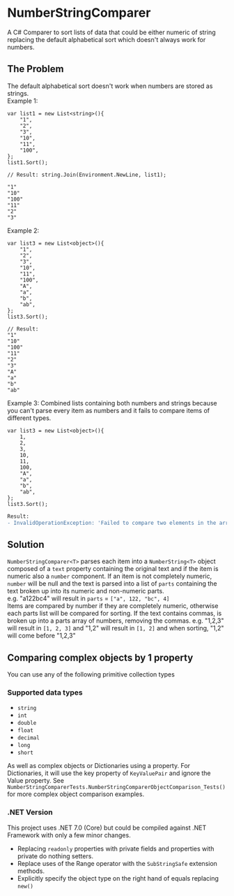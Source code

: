 # NumberStringComparer
A C# Comparer to sort lists of data that could be either numeric of string replacing the default alphabetical sort which doesn't always work for numbers.

## The Problem
The default alphabetical sort doesn't work when numbers are stored as strings.  
Example 1:
```
var list1 = new List<string>(){
    "1",
    "2",
    "3",
    "10",
    "11",
    "100",
};
list1.Sort();

// Result: string.Join(Environment.NewLine, list1);

"1"
"10"
"100"
"11"
"2"
"3"
```
Example 2: 
```
var list3 = new List<object>(){
    "1",
    "2",
    "3",
    "10",
    "11",
    "100",
    "A",
    "a",
    "b",
    "ab",
};
list3.Sort();

// Result: 
"1"
"10"
"100"
"11"
"2"
"3"
"A"
"a"
"b"
"ab"
```

Example 3: Combined lists containing both numbers and strings because you can't parse every item as numbers and it fails to compare items of different types.
```
var list3 = new List<object>(){
    1,
    2,
    3,
    10,
    11,
    100,
    "A",
    "a",
    "b",
    "ab",
};
list3.Sort();
```
```diff
Result:
- InvalidOperationException: 'Failed to compare two elements in the array.'
```

## Solution
`NumberStringComparer<T>` parses each item into a `NumberString<T>` object composed of a `text` property containing the original text and if the item is numeric also a `number` component. If an item is not completely numeric, `number` will be null and the text is parsed into a list of `parts` containing the text broken up into its numeric and non-numeric parts.  
e.g. "a122bc4" will result in `parts` = `["a", 122, "bc", 4]`  
Items are compared by number if they are completely numeric, otherwise each parts list will be compared for sorting.
If the text contains commas, is broken up into a parts array of numbers, removing the commas.
e.g. "1,2,3" will result in `[1, 2, 3]` and "1,2" will result in `[1, 2]` and when sorting, "1,2" will come before "1,2,3"

## Comparing complex objects by 1 property
You can use any of the following primitive collection types
### Supported data types
- `string`
- `int`
- `double`
- `float`
- `decimal`
- `long`
- `short`

As well as complex objects or Dictionaries using a property.
For Dictionaries, it will use the key property of `KeyValuePair` and ignore the Value property.
See `NumberStringComparerTests.NumberStringComparerObjectComparison_Tests()` for more complex object comparison examples.

### .NET Version
This project uses .NET 7.0 (Core) but could be compiled against .NET Framework with only a few minor changes.
- Replacing `readonly` properties with private fields and properties with private do nothing setters.
- Replace uses of the Range operator with the `SubStringSafe` extension methods.
- Explicitly specify the object type on the right hand of equals replacing `new()`
